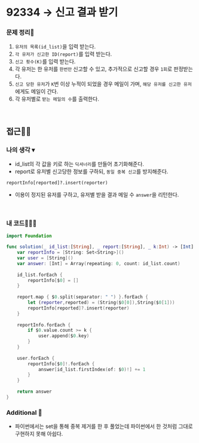 # 92334 → 신고 결과 받기
### 문제 정리📝
1. `유저의 목록(id_list)`을 입력 받는다.
2. `각 유저가 신고한 ID(report)`를 입력 받는다.
3. `신고 횟수(K)`를 입력 받는다.
4. 각 유저는 한 유저를 `한번만` 신고할 수 있고, 추가적으로 신고할 경우 `1회`로 판정받는다.
5. `신고 당한 유저`가 `K`번 이상 누적이 되었을 경우 메일이 가며, `해당 유저를 신고한 유저`에게도 메일이 간다.
6. 각 유저별로 `받는 메일의 수`를 출력한다.

</br>

## 접근🚶🏻
### 나의 생각 ▾
- id_list의 각 값을 키로 하는 `딕셔너리`를 만들어 초기화해준다.
- report로 유저별 신고당한 정보를 구하되, `동일 중복 신고`를 방지해준다.
```
reportInfo[reported]?.insert(reporter)
```
- 이용이 정지된 유저를 구하고, 유저별 받을 결과 메일 수 `answer`을 리턴한다.

</br>

### 내 코드👨🏻‍💻

```swift
import Foundation

func solution(_ id_list:[String], _ report:[String], _ k:Int) -> [Int] { 
    var reportInfo = [String: Set<String>]()     
    var user = [String]()                        
    var answer: [Int] = Array(repeating: 0, count: id_list.count)  
    
    id_list.forEach {
        reportInfo[$0] = []
    }
    
    report.map { $0.split(separator: " ") }.forEach {
        let (reporter,reported) = (String($0[0]),String($0[1]))
        reportInfo[reported]?.insert(reporter)   
    }
    
    reportInfo.forEach {
        if $0.value.count >= k {
            user.append($0.key)
        }
    }
    
    user.forEach {
        reportInfo[$0]!.forEach {
            answer[id_list.firstIndex(of: $0)!] += 1
        }
    }
    
    return answer
}
```

### Additional 📂
- 파이썬에서는 set을 통해 중복 제거를 한 후 풀었는데 파이썬에서 한 것처럼 그대로 구현하지 못해 아쉽다.
